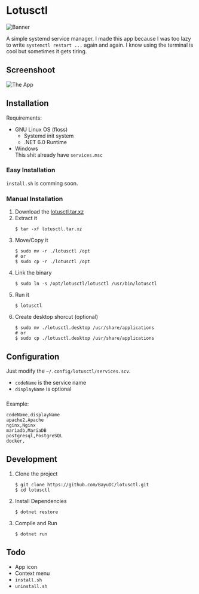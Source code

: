 # Lotusctl

![Banner](https://media.discordapp.net/attachments/946013429200723989/1043883049642885251/Frame_2.png)

A simple systemd service manager.
I made this app because I was too lazy to write `systemctl restart ...` again and again.
I know using the terminal is cool but sometimes it gets tiring.

## Screenshoot

![The App](https://media.discordapp.net/attachments/946013429200723989/1043829198088847420/image.png)

## Installation

Requirements:

-   GNU Linux OS (floss)
    -   Systemd init system
    -   .NET 6.0 Runtime
-   Windows  
    This shit already have `services.msc`

### Easy Installation

`install.sh` is comming soon.

### Manual Installation

1.  Download the [lotusctl.tar.xz](https://github.com/BayuDC/lotusctl/releases)
2.  Extract it
    ```
    $ tar -xf lotusctl.tar.xz
    ```
3.  Move/Copy it
    ```
    $ sudo mv -r ./lotusctl /opt
    # or
    $ sudo cp -r ./lotusctl /opt
    ```
4.  Link the binary
    ```
    $ sudo ln -s /opt/lotusctl/lotusctl /usr/bin/lotusctl
    ```
5.  Run it
    ```
    $ lotusctl
    ```
6.  Create desktop shorcut (optional)
    ```
    $ sudo mv ./lotusctl.desktop /usr/share/applications
    # or
    $ sudo cp ./lotusctl.desktop /usr/share/applications
    ```

## Configuration

Just modify the `~/.config/lotusctl/services.scv`.

-   `codeName` is the service name
-   `displayName` is optional

###

Example:

```
codeName,displayName
apache2,Apache
nginx,Nginx
mariadb,MariaDB
postgresql,PostgreSQL
docker,
```

## Development

1.  Clone the project
    ```
    $ git clone https://github.com/BayuDC/lotusctl.git
    $ cd lotusctl
    ```
2.  Install Dependencies
    ```
    $ dotnet restore
    ```
3.  Compile and Run
    ```
    $ dotnet run
    ```

## Todo

-   App icon
-   Context menu
-   `install.sh`
-   `uninstall.sh`
